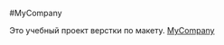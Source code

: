 #MyCompany

Это учебный проект верстки по макету.
[MyCompany](https://n3ruat1k.github.io/MyCompany/)
